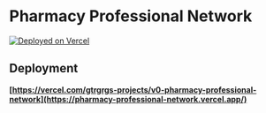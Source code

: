 # Pharmacy Professional Network

[![Deployed on Vercel](https://img.shields.io/badge/Deployed%20on-Vercel-black?style=for-the-badge&logo=vercel)](https://vercel.com/gtrgrgs-projects/v0-pharmacy-professional-network)


## Deployment


**[https://vercel.com/gtrgrgs-projects/v0-pharmacy-professional-network](https://pharmacy-professional-network.vercel.app/)**

